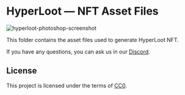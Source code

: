 # HyperLoot — NFT Asset Files
![hyperloot-photoshop-screenshot](https://user-images.githubusercontent.com/3419259/170314161-0fae2c56-5bae-4c20-9e4f-b6a1a2ef4221.jpg)

This folder contains the asset files used to generate HyperLoot NFT.

If you have any questions, you can ask us in our [Discord](https://discord.gg/hyperloot).

## License
This project is licensed under the terms of [CC0](https://github.com/hyperloot-nft/hyperloot-assets/blob/main/LICENSE).
